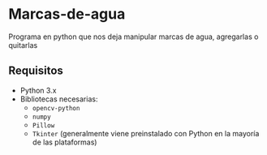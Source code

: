 # Marcas-de-agua
Programa en python que nos deja manipular marcas de agua, agregarlas o quitarlas

## Requisitos

- Python 3.x
- Bibliotecas necesarias:
  - `opencv-python`
  - `numpy`
  - `Pillow`
  - `Tkinter` (generalmente viene preinstalado con Python en la mayoría de las plataformas)
